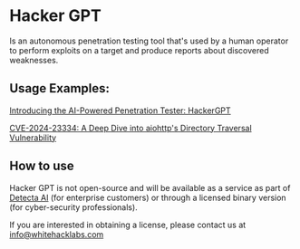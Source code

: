 # Hacker GPT

Is an autonomous penetration testing tool that's used by a human operator to perform exploits on a target and produce reports about discovered weaknesses.


## Usage Examples:

[Introducing the AI-Powered Penetration Tester: HackerGPT](https://whitehacklabs.com/blog/ai-powered-penetration-tester-hackergpt/)


[CVE-2024-23334: A Deep Dive into aiohttp's Directory Traversal Vulnerability](https://ethicalhacking.uk/cve-2024-23334-aiohttps-directory-traversal-vulnerability/)

## How to use

Hacker GPT is not open-source and will be available as a service as part of [Detecta AI](https://whitehacklabs.com/detecta/) (for enterprise customers) or through a licensed binary version (for cyber-security professionals).

If you are interested in obtaining a license, please contact us at info@whitehacklabs.com
